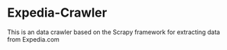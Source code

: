 # Expedia-Crawler
This is an data crawler based on the Scrapy framework for extracting data from Expedia.com
